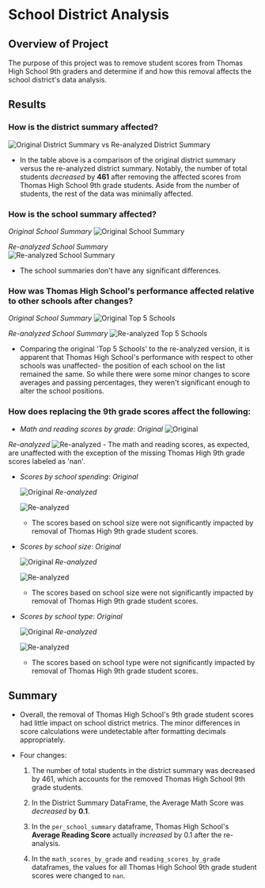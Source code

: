 # School District Analysis

## Overview of Project
The purpose of this project was to remove student scores from Thomas High School 9th graders and determine if and how this removal affects the school district's data analysis.

## Results
### __How is the district summary affected?__

![Original District Summary vs Re-analyzed District Summary](./Resources/district_summaries_table.png)

- In the table above is a comparison of the original district summary versus the re-analyzed district summary. Notably, the number of total students *decreased* by **461** after removing the affected scores from Thomas High School 9th grade students. Aside from the number of students, the rest of the data was minimally affected.

### __How is the school summary affected?__
_Original School Summary_
![Original School Summary](./Resources/per_school_sum_OG.png)

_Re-analyzed School Summary_    
![Re-analyzed School Summary](./Resources/per_school_sum_reval.png)

- The school summaries don't have any significant differences.

### __How was Thomas High School's performance affected relative to other schools after changes?__
_Original School Summary_
![Original Top 5 Schools](./Resources/top5_OG.png)

_Re-analyzed School Summary_
![Re-analyzed Top 5 Schools](./Resources/top5_reval.png)
   
- Comparing the original 'Top 5 Schools' to the re-analyzed version, it is apparent that Thomas High School's performance with respect to other schools was unaffected- the position of each school on the list remained the same. So while there were some minor changes to score averages and passing percentages, they weren't significant enough to alter the school positions.
        
### __How does replacing the 9th grade scores affect the following__:

- *Math and reading scores by grade*: 
_Original_
    ![Original](./Resources/math_by_grade_OG.png)
    
_Re-analyzed_
    ![Re-analyzed](./Resources/math_by_grade_reval.png)
    - The math and reading scores, as expected, are unaffected with the exception of the missing Thomas High 9th grade scores labeled as 'nan'. 
    
        
- *Scores by school spending*:
_Original_

   ![Original](./Resources/spending_summary_OG.png)
_Re-analyzed_    

   ![Re-analyzed](./Resources/spending_summary_reval.png)
    - The scores based on school size were not significantly impacted by removal of Thomas High 9th grade student scores.
    
    
    
- *Scores by school size*:
 _Original_
 
   ![Original](./Resources/size_sum_OG.png)
_Re-analyzed_   

   ![Re-analyzed](./Resources/size_sum_reval.png)
    - The scores based on school size were not significantly impacted by removal of Thomas High 9th grade student scores.
    
- *Scores by school type*:
_Original_

   ![Original](./Resources/type_sum_OG.png)
_Re-analyzed_  

   ![Re-analyzed](./Resources/type_sum_reval.png)
    - The scores based on school type were not significantly impacted by removal of Thomas High 9th grade student scores.
    
## Summary
- Overall, the removal of Thomas High School's 9th grade student scores had little impact on school district metrics. The minor differences in score calculations were undetectable after formatting decimals appropriately. 

- Four changes:
     1. The number of total students in the district summary was decreased by 461, which accounts for the removed Thomas High School 9th grade students.

     2. In the District Summary DataFrame, the Average Math Score was *decreased* by **0.1**.

     3. In the ```per_school_summary``` dataframe, Thomas High School's **Average Reading Score** actually *increased* by 0.1 after the re-analysis.

     4. In the ```math_scores_by_grade``` and ```reading_scores_by_grade``` dataframes, the values for all Thomas High School 9th grade student scores were changed to ```nan```.



